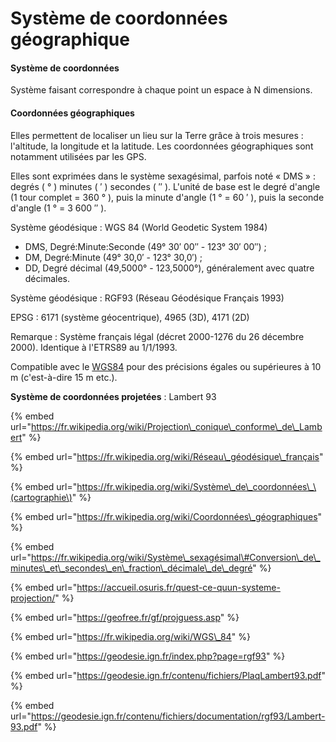 # Système de coordonnées géographique

#### Système de coordonnées

Système faisant correspondre à chaque point un espace à N dimensions.

#### Coordonnées géographiques

Elles permettent de localiser un lieu sur la Terre grâce à trois mesures : l'altitude, la longitude et la latitude. Les coordonnées géographiques sont notamment utilisées par les GPS.

Elles sont exprimées dans le système sexagésimal, parfois noté « DMS » : degrés \( ° \) minutes \( ′ \) secondes \( ″ \). L'unité de base est le degré d'angle \(1 tour complet = 360 ° \), puis la minute d'angle \(1 ° = 60 ′ \), puis la seconde d'angle \(1 ° = 3 600 ″ \).

Système géodésique : WGS 84 \(World Geodetic System 1984\)

* DMS, Degré:Minute:Seconde \(49° 30′ 00″ - 123° 30′ 00″\) ;
* DM, Degré:Minute \(49° 30,0′ - 123° 30,0′\) ;
* DD, Degré décimal \(49,5000° - 123,5000°\), généralement avec quatre décimales.



Système géodésique : RGF93 \(Réseau Géodésique Français 1993\)

EPSG : 6171 \(système géocentrique\), 4965 \(3D\), 4171 \(2D\)

Remarque :  Système français légal \(décret 2000-1276 du 26 décembre 2000\). Identique à l'ETRS89 au 1/1/1993.

Compatible avec le [WGS84](https://fr.wikipedia.org/wiki/WGS84) pour des précisions égales ou supérieures à 10 m \(c'est-à-dire 15 m etc.\).

**Système de  coordonnées projetées** : Lambert 93



{% embed url="https://fr.wikipedia.org/wiki/Projection\_conique\_conforme\_de\_Lambert" %}

{% embed url="https://fr.wikipedia.org/wiki/Réseau\_géodésique\_français" %}

{% embed url="https://fr.wikipedia.org/wiki/Système\_de\_coordonnées\_\(cartographie\)" %}

{% embed url="https://fr.wikipedia.org/wiki/Coordonnées\_géographiques" %}

{% embed url="https://fr.wikipedia.org/wiki/Système\_sexagésimal\#Conversion\_de\_minutes\_et\_secondes\_en\_fraction\_décimale\_de\_degré" %}

{% embed url="https://accueil.osuris.fr/quest-ce-quun-systeme-projection/" %}

{% embed url="https://geofree.fr/gf/projguess.asp" %}

{% embed url="https://fr.wikipedia.org/wiki/WGS\_84" %}

{% embed url="https://geodesie.ign.fr/index.php?page=rgf93" %}

{% embed url="https://geodesie.ign.fr/contenu/fichiers/PlaqLambert93.pdf" %}

{% embed url="https://geodesie.ign.fr/contenu/fichiers/documentation/rgf93/Lambert-93.pdf" %}









